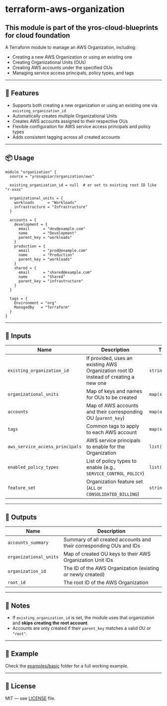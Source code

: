 # terraform-aws-organization

## This module is part of the yros-cloud-blueprints for cloud foundation

A Terraform module to manage an AWS Organization, including:

* Creating a new AWS Organization or using an existing one
* Creating Organizational Units (OUs)
* Creating AWS accounts under the specified OUs
* Managing service access principals, policy types, and tags

---

## 🚀 Features

* Supports both creating a new organization or using an existing one via `existing_organization_id`
* Automatically creates multiple Organizational Units
* Creates AWS accounts assigned to their respective OUs
* Flexible configuration for AWS service access principals and policy types
* Adds consistent tagging across all created accounts

---

## 📦 Usage

```hcl
module "organization" {
  source = "yrosaguiar/organization/aws"

  existing_organization_id = null  # or set to existing root ID like "r-xxxx"

  organizational_units = {
    workloads      = "Workloads"
    infrastructure = "Infrastructure"
  }

  accounts = {
    development = {
      email      = "dev@example.com"
      name       = "Development"
      parent_key = "workloads"
    }
    production = {
      email      = "prod@example.com"
      name       = "Production"
      parent_key = "workloads"
    }
    shared = {
      email      = "shared@example.com"
      name       = "Shared"
      parent_key = "infrastructure"
    }
  }

  tags = {
    Environment = "org"
    ManagedBy   = "Terraform"
  }
}
```

---

## 🔧 Inputs

| Name                            | Description                                                                          | Type           | Default                                                                          |
| ------------------------------- | ------------------------------------------------------------------------------------ | -------------- | -------------------------------------------------------------------------------- |
| `existing_organization_id`      | If provided, uses an existing AWS Organization root ID instead of creating a new one | `string`       | `null`                                                                           |
| `organizational_units`          | Map of keys and names for OUs to be created                                          | `map(string)`  | **required**                                                                     |
| `accounts`                      | Map of AWS accounts and their corresponding OU (`parent_key`)                        | `map(object)`  | **required**                                                                     |
| `tags`                          | Common tags to apply to each AWS account                                             | `map(string)`  | `{}`                                                                             |
| `aws_service_access_principals` | AWS service principals to enable for the Organization                                | `list(string)` | `["sso.amazonaws.com", "health.amazonaws.com", "tagpolicies.tag.amazonaws.com"]` |
| `enabled_policy_types`          | List of policy types to enable (e.g., `SERVICE_CONTROL_POLICY`)                      | `list(string)` | `["SERVICE_CONTROL_POLICY", "TAG_POLICY"]`                                       |
| `feature_set`                   | Organization feature set (`ALL` or `CONSOLIDATED_BILLING`)                           | `string`       | `"ALL"`                                                                          |

---

## 📄 Outputs

| Name                   | Description                                                         |
| ---------------------- | ------------------------------------------------------------------- |
| `accounts_summary`     | Summary of all created accounts and their corresponding OUs and IDs |
| `organizational_units` | Map of created OU keys to their AWS Organization Unit IDs           |
| `organization_id`      | The ID of the AWS Organization (existing or newly created)          |
| `root_id`              | The root ID of the AWS Organization                                 |

---

## 🧐 Notes

* If `existing_organization_id` is set, the module uses that organization and **skips creating the root account**.
* Accounts are only created if their `parent_key` matches a valid OU or `"root"`.

---

## 📘 Example

Check the [examples/basic](./examples/basic) folder for a full working example.

---

## 📝 License

MIT — see [LICENSE](./LICENSE) file.
